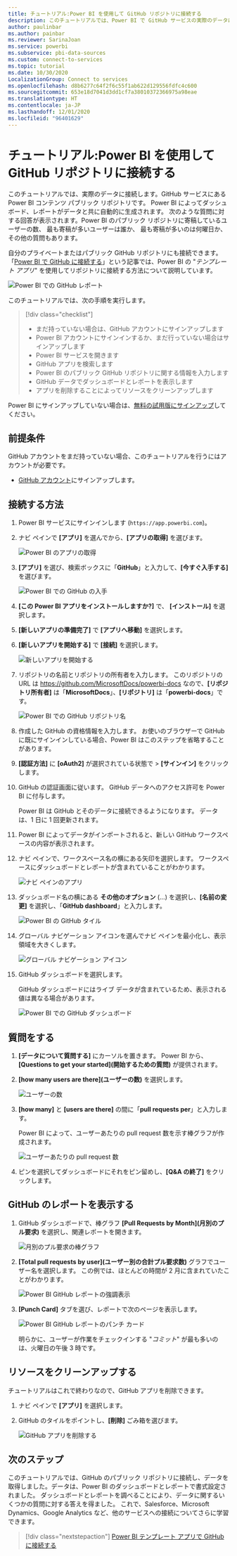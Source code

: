 ```yaml
---
title: チュートリアル:Power BI を使用して GitHub リポジトリに接続する
description: このチュートリアルでは、Power BI で GitHub サービスの実際のデータに接続します。Power BI でダッシュボードとレポートが自動的に作成されます。
author: paulinbar
ms.author: painbar
ms.reviewer: SarinaJoan
ms.service: powerbi
ms.subservice: pbi-data-sources
ms.custom: connect-to-services
ms.topic: tutorial
ms.date: 10/30/2020
LocalizationGroup: Connect to services
ms.openlocfilehash: d8b6277c64f2f6c55f1ab622d129556fdfc4c600
ms.sourcegitcommit: 653e18d7041d3dd1cf7a38010372366975a98eae
ms.translationtype: HT
ms.contentlocale: ja-JP
ms.lasthandoff: 12/01/2020
ms.locfileid: "96401629"
---
```

# <a name="tutorial-connect-to-a-github-repo-with-power-bi"></a>チュートリアル:Power BI を使用して GitHub リポジトリに接続する
このチュートリアルでは、実際のデータに接続します。GitHub サービスにある Power BI コンテンツ パブリック リポジトリです。 Power BI によってダッシュボード、レポートがデータと共に自動的に生成されます。 次のような質問に対する回答が表示されます。Power BI のパブリック リポジトリに寄稿しているユーザーの数、 最も寄稿が多いユーザーは誰か、 最も寄稿が多いのは何曜日か、 その他の質問もあります。 

自分のプライベートまたはパブリック GitHub リポジトリにも接続できます。 「[Power BI で GitHub に接続する](service-connect-to-github.md)」という記事では、Power BI の "*テンプレート アプリ*" を使用してリポジトリに接続する方法について説明しています。

![Power BI での GitHub レポート](media/service-tutorial-connect-to-github/power-bi-github-app-tutorial-punch-card.png)

このチュートリアルでは、次の手順を実行します。

> [!div class="checklist"]
> * まだ持っていない場合は、GitHub アカウントにサインアップします 
> * Power BI アカウントにサインインするか、まだ行っていない場合はサインアップします
> * Power BI サービスを開きます
> * GitHub アプリを検索します
> * Power BI のパブリック GitHub リポジトリに関する情報を入力します
> * GitHub データでダッシュボードとレポートを表示します
> * アプリを削除することによってリソースをクリーンアップします

Power BI にサインアップしていない場合は、[無料の試用版にサインアップ](https://app.powerbi.com/signupredirect?pbi_source=web)してください。

## <a name="prerequisites"></a>前提条件

GitHub アカウントをまだ持っていない場合、このチュートリアルを行うにはアカウントが必要です。 

- [GitHub アカウント](/contribute/get-started-setup-github)にサインアップします。


## <a name="how-to-connect"></a>接続する方法
1. Power BI サービスにサインインします (`https://app.powerbi.com`)。 
2. ナビ ペインで **[アプリ]** を選んでから、**[アプリの取得]** を選びます。
   
   ![Power BI のアプリの取得](media/service-tutorial-connect-to-github/power-bi-github-app-tutorial.png) 

3. **[アプリ]** を選び、検索ボックスに「**GitHub**」と入力して、**[今すぐ入手する]** を選びます。
   
   ![Power BI での GitHub の入手](media/service-tutorial-connect-to-github/power-bi-github-app-tutorial-app-source.png) 

4. **[この Power BI アプリをインストールしますか?]** で、 **[インストール]** を選択します。
5. **[新しいアプリの準備完了]** で **[アプリへ移動]** を選択します。
6. **[新しいアプリを開始する]** で **[接続]** を選択します。

    ![新しいアプリを開始する](media/service-tutorial-connect-to-github/power-bi-new-app-connect-get-started.png)

7. リポジトリの名前とリポジトリの所有者を入力します。 このリポジトリの URL は https://github.com/MicrosoftDocs/powerbi-docs なので、**[リポジトリ所有者]** は「**MicrosoftDocs**」、**[リポジトリ]** は「**powerbi-docs**」です。 
   
    ![Power BI での GitHub リポジトリ名](media/service-tutorial-connect-to-github/power-bi-github-app-tutorial-connect.png)

5. 作成した GitHub の資格情報を入力します。 お使いのブラウザーで GitHub に既にサインインしている場合、Power BI はこのステップを省略することがあります。 

6. **[認証方法]** に **[oAuth2]** が選択されている状態で \> **[サインイン]** をクリックします。

7. GitHub の認証画面に従います。 GitHub データへのアクセス許可を Power BI に付与します。
   
   Power BI は GitHub とそのデータに接続できるようになります。  データは、1 日に 1 回更新されます。

8. Power BI によってデータがインポートされると、新しい GitHub ワークスペースの内容が表示されます。 
9. ナビ ペインで、ワークスペース名の横にある矢印を選択します。 ワークスペースにダッシュボードとレポートが含まれていることがわかります。 

    ![ナビ ペインのアプリ](media/service-tutorial-connect-to-github/power-bi-github-app-tutorial-left-nav-expanded.png)

10. ダッシュボード名の横にある **その他のオプション** (...) を選択し、**[名前の変更]** を選択し、「**GitHub dashboard**」と入力します。
 
    ![Power BI の GitHub タイル](media/service-tutorial-connect-to-github/power-bi-github-app-tutorial-left-nav.png) 

8. グローバル ナビゲーション アイコンを選んでナビ ペインを最小化し、表示領域を大きくします。

    ![グローバル ナビゲーション アイコン](media/service-tutorial-connect-to-github/power-bi-global-navigation-icon.png)

10. GitHub ダッシュボードを選択します。
    
    GitHub ダッシュボードにはライブ データが含まれているため、表示される値は異なる場合があります。

    ![Power BI での GitHub ダッシュボード](media/service-tutorial-connect-to-github/power-bi-github-app-tutorial-new-dashboard.png)

    

## <a name="ask-a-question"></a>質問をする

1. **[データについて質問する]** にカーソルを置きます。 Power BI から、**[Questions to get your started]\(開始するための質問\)** が提供されます。 

1. **[how many users are there]\(ユーザーの数\)** を選択します。
 
    ![ユーザーの数](media/service-tutorial-connect-to-github/power-bi-github-app-tutorial-qna-how-many-users.png)

13. **[how many]** と **[users are there]** の間に「**pull requests per**」と入力します。 

     Power BI によって、ユーザーあたりの pull request 数を示す棒グラフが作成されます。

    ![ユーザーあたりの pull request 数](media/service-tutorial-connect-to-github/power-bi-github-app-tutorial-qna-how-many-prs.png)


13. ピンを選択してダッシュボードにそれをピン留めし、**[Q&A の終了]** をクリックします。

## <a name="view-the-github-report"></a>GitHub のレポートを表示する 

1. GitHub ダッシュボードで、棒グラフ **[Pull Requests by Month]\(月別のプル要求\)** を選択し、関連レポートを開きます。

    ![月別のプル要求の棒グラフ](media/service-tutorial-connect-to-github/power-bi-github-app-tutorial-column-chart.png)

2. **[Total pull requests by user]\(ユーザー別の合計プル要求数\)** グラフでユーザー名を選択します。 この例では、ほとんどの時間が 2 月に含まれていたことがわかります。

    ![Power BI GitHub レポートの強調表示](media/service-tutorial-connect-to-github/power-bi-github-app-tutorial-cross-filter-total-prs.png)

3. **[Punch Card]** タブを選び、レポートで次のページを表示します。 
 
    ![Power BI GitHub レポートのパンチ カード](media/service-tutorial-connect-to-github/power-bi-github-app-tutorial-tues-3pm.png)

    明らかに、ユーザーが作業をチェックインする "*コミット*" が最も多いのは、火曜日の午後 3 時です。

## <a name="clean-up-resources"></a>リソースをクリーンアップする

チュートリアルはこれで終わりなので、GitHub アプリを削除できます。 

1. ナビ ペインで **[アプリ]** を選択します。
2. GitHub のタイルをポイントし、**[削除]** ごみ箱を選びます。

    ![GitHub アプリを削除する](media/service-tutorial-connect-to-github/power-bi-github-app-tutorial-delete.png)

## <a name="next-steps"></a>次のステップ

このチュートリアルでは、GitHub のパブリック リポジトリに接続し、データを取得しました。データは、Power BI のダッシュボードとレポートで書式設定されました。 ダッシュボードとレポートを調べることにより、データに関するいくつかの質問に対する答えを得ました。 これで、Salesforce、Microsoft Dynamics、Google Analytics など、他のサービスへの接続についてさらに学習できます。 
 
> [!div class="nextstepaction"]
> [Power BI テンプレート アプリで GitHub に接続する](service-connect-to-github.md)
